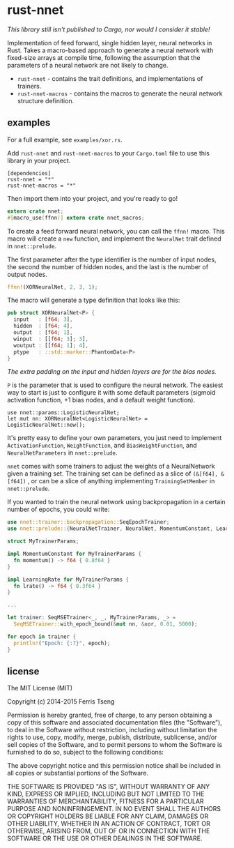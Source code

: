 # rust-nnet

_This library still isn't published to Cargo, nor would I consider it stable!_

Implementation of feed forward, single hidden layer, neural networks in Rust. 
Takes a macro-based approach to generate a neural network with fixed-size
arrays at compile time, following the assumption that the parameters
of a neural network are not likely to change.

  * `rust-nnet` - contains the trait definitions, and implementations of 
    trainers. 
  * `rust-nnet-macros` - contains the macros to generate the neural network 
    structure definition.

## examples

For a full example, see `examples/xor.rs`.

Add `rust-nnet` and `rust-nnet-macros` to your `Cargo.toml` file to use this 
library in your project.

```
[dependencies]
rust-nnet = "*"
rust-nnet-macros = "*"
```

Then import them into your project, and you're ready to go!

```rust
extern crate nnet;
#[macro_use(ffnn)] extern crate nnet_macros;
```

To create a feed forward neural network, you can call the `ffnn!` macro.
This macro will create a `new` function, and implement the `NeuralNet` 
trait defined in `nnet::prelude`.

The first parameter after the type identifier is the number of input 
nodes, the second the number of hidden nodes, and the last is the 
number of output nodes. 

```rust
ffnn!(XORNeuralNet, 2, 3, 1);
```

The macro will generate a type definition that looks like this:

```rust
pub struct XORNeuralNet<P> {
  input   : [f64; 3],
  hidden  : [f64; 4],
  output  : [f64; 1],
  winput  : [[f64; 3]; 3],
  woutput : [[f64; 1]; 4],
  ptype   : ::std::marker::PhantomData<P>
}
```

*The extra padding on the input and hidden layers are for the bias nodes.*

`P` is the parameter that is used to configure the neural network. The easiest 
way to start is just to configure it with some default parameters 
(sigmoid activation function, +1 bias nodes, and a default weight function).

```
use nnet::params::LogisticNeuralNet;
let mut nn: XORNeuralNet<LogisticNeuralNet> = LogisticNeuralNet::new();
```

It's pretty easy to define your own parameters, you just need to implement 
`ActivationFunction`, `WeightFunction`, and `BiasWeightFunction`, and 
`NeuralNetParameters` in `nnet::prelude`.

`nnet` comes with some trainers to adjust the weights of a NeuralNetwork given 
a training set. The training set can be defined as a slice of `(&[f64], &[f64])`
, or can be a slice of anything implementing `TrainingSetMember` 
in `nnet::prelude`.

If you wanted to train the neural network using backpropagation 
in a certain number of epochs, you could write:

```rust
use nnet::trainer::backpropagation::SeqEpochTrainer;
use nnet::prelude::{NeuralNetTrainer, NeuralNet, MomentumConstant, LearningRate};

struct MyTrainerParams;

impl MomentumConstant for MyTrainerParams {
  fn momentum() -> f64 { 0.8f64 }
}

impl LearningRate for MyTrainerParams {
  fn lrate() -> f64 { 0.3f64 }
}

...

let trainer: SeqMSETrainer<_, _, MyTrainerParams, _> = 
  SeqMSETrainer::with_epoch_bound(&mut nn, &xor, 0.01, 5000);

for epoch in trainer {
  println!("Epoch: {:?}", epoch);
}
```

## license 

The MIT License (MIT)

Copyright (c) 2014-2015 Ferris Tseng

Permission is hereby granted, free of charge, to any person obtaining a copy of
this software and associated documentation files (the "Software"), to deal in
the Software without restriction, including without limitation the rights to
use, copy, modify, merge, publish, distribute, sublicense, and/or sell copies of
the Software, and to permit persons to whom the Software is furnished to do so,
subject to the following conditions:

The above copyright notice and this permission notice shall be included in all
copies or substantial portions of the Software.

THE SOFTWARE IS PROVIDED "AS IS", WITHOUT WARRANTY OF ANY KIND, EXPRESS OR
IMPLIED, INCLUDING BUT NOT LIMITED TO THE WARRANTIES OF MERCHANTABILITY, FITNESS
FOR A PARTICULAR PURPOSE AND NONINFRINGEMENT. IN NO EVENT SHALL THE AUTHORS OR
COPYRIGHT HOLDERS BE LIABLE FOR ANY CLAIM, DAMAGES OR OTHER LIABILITY, WHETHER
IN AN ACTION OF CONTRACT, TORT OR OTHERWISE, ARISING FROM, OUT OF OR IN
CONNECTION WITH THE SOFTWARE OR THE USE OR OTHER DEALINGS IN THE SOFTWARE.